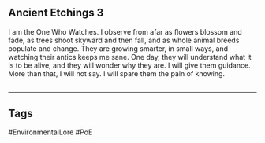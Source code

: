 ## Ancient Etchings 3
I am the One Who Watches. I observe from afar as flowers blossom and fade, as trees shoot skyward and then fall, and as whole animal breeds populate and change. They are growing smarter, in small ways, and watching their antics keeps me sane. One day, they will understand what it is to be alive, and they will wonder why they are. I will give them guidance. More than that, I will not say. I will spare them the pain of knowing.

##
---
## Tags
#EnvironmentalLore 
#PoE